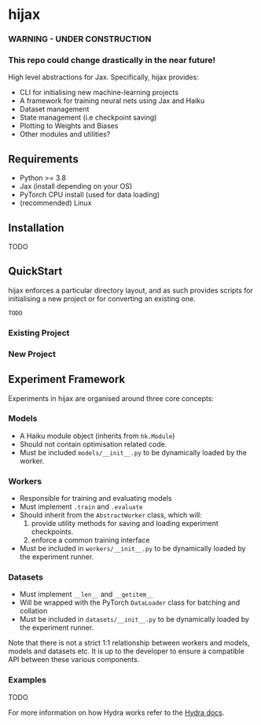 # hijax

### WARNING - UNDER CONSTRUCTION
### This repo could change drastically in the near future!

High level abstractions for Jax. Specifically, hijax provides:
- CLI for initialising new machine-learning projects
- A framework for training neural nets using Jax and Haiku
- Dataset management
- State management (i.e checkpoint saving)
- Plotting to Weights and Biases
- Other modules and utilities?

## Requirements

- Python >= 3.8
- Jax (install depending on your OS)
- PyTorch CPU install (used for data loading)
- (recommended) Linux

## Installation

TODO

## QuickStart

hijax enforces a particular directory layout, and as such provides scripts for initialising
a new project or for converting an existing one.

`TODO`
### Existing Project

### New Project

## Experiment Framework

Experiments in hijax are organised around three core concepts:

### Models

- A Haiku module object (inherits from `hk.Module`)
- Should not contain optimisation related code.
- Must be included `models/__init__.py` to be dynamically loaded by the worker.

### Workers

- Responsible for training and evaluating models
- Must implement `.train` and `.evaluate`
- Should inherit from the `AbstractWorker` class, which will:
    1. provide utility methods for saving and loading experiment checkpoints.
    2. enforce a common training interface
- Must be included in `workers/__init__.py` to be dynamically loaded by the experiment runner.

### Datasets

- Must implement `__len__` and `__getitem__`
- Will be wrapped with the PyTorch `DataLoader` class for batching and collation
- Must be included in `datasets/__init__.py` to be dynamically loaded by the experiment runner.

Note that there is not a strict 1:1 relationship between workers and models, models and datasets etc.
It is up to the developer to ensure a compatible API between these various components.

### Examples

TODO

For more information on how Hydra works refer to the [Hydra docs](https://hydra.cc/docs/intro).